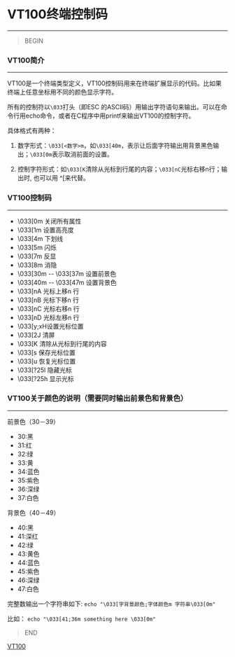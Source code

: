 # VT100终端控制码
---------------------
>BEGIN

### VT100简介
---------------------

VT100是一个终端类型定义，VT100控制码用来在终端扩展显示的代码。比如果终端上任意坐标用不同的颜色显示字符。

所有的控制符以`\033`打头（即ESC 的ASCII码）用输出字符语句来输出。可以在命令行用echo命令，或者在C程序中用printf来输出VT100的控制字符。

具体格式有两种：

1. 数字形式：`\033[<数字>m`，如`\033[40m`，表示让后面字符输出用背景黑色输出；`\033[0m`表示取消前面的设置。

2. 控制字符形式：如`\033[K`清除从光标到行尾的内容；`\033[nC`光标右移n行；输出时, 也可以用 ^[来代替。

### VT100控制码
--------------------
* \033[0m 关闭所有属性
* \033[1m 设置高亮度
* \033[4m 下划线
* \033[5m 闪烁
* \033[7m 反显
* \033[8m 消隐
* \033[30m -- \033[37m 设置前景色
* \033[40m -- \033[47m 设置背景色
* \033[nA 光标上移n 行
* \033[nB 光标下移n 行
* \033[nC 光标右移n 行
* \033[nD 光标左移n 行
* \033[y;xH设置光标位置
* \033[2J 清屏
* \033[K 清除从光标到行尾的内容
* \033[s 保存光标位置
* \033[u 恢复光标位置
* \033[?25l 隐藏光标
* \033[?25h 显示光标

### VT100关于颜色的说明（需要同时输出前景色和背景色）
------------------------

前景色（30－39）
* 30:黑
* 31:红
* 32:绿
* 33:黄
* 34:蓝色
* 35:紫色
* 36:深绿
* 37:白色

背景色（40－49）
* 40:黑
* 41:深红
* 42:绿
* 43:黄色
* 44:蓝色
* 45:紫色
* 46:深绿
* 47:白色

完整数输出一个字符串如下:
`echo "\033[字背景颜色;字体颜色m 字符串\033[0m" `

比如：
`echo "\033[41;36m something here \033[0m"`

>END

[VT100](http://www.termsys.demon.co.uk/vtansi.htm)

